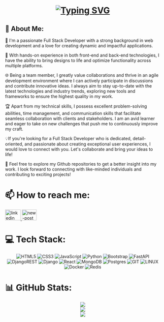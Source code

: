 <h1 align="center">
    <a href="https://git.io/typing-svg"><img src="https://readme-typing-svg.herokuapp.com?font=Times&size=30&pause=1000&width=435&lines=Hi+Everyone%F0%9F%91%8B%2C+I'm+Mohammad" alt="Typing SVG" /></a>
</h1>

<h2>💫 About Me:</h2>

🌱 I'm a passionate Full Stack Developer with a strong background in web development and a love for creating dynamic and impactful applications.<br/>

🌟 With hands-on experience in both front-end and back-end technologies, I have the ability to bring designs to life and optimize functionality across multiple platforms.<br/>

🌐 Being a team member, I greatly value collaborations and thrive in an agile development environment where I can actively participate in discussions and contribute innovative ideas. I always aim to stay up-to-date with the latest technologies and industry trends, exploring new tools and frameworks to ensure the highest quality in my work.<br/>

🏆 Apart from my technical skills, I possess excellent problem-solving abilities, time management, and communication skills that facilitate seamless collaboration with clients and stakeholders. I am an avid learner and eager to take on new challenges that push me to continuously improve my craft.<br/>

💡If you're looking for a Full Stack Developer who is dedicated, detail-oriented, and passionate about creating exceptional user experiences, I would love to connect with you. Let's collaborate and bring your ideas to life!<br/>

🚀 Feel free to explore my Github repositories to get a better insight into my work. I look forward to connecting with like-minded individuals and contributing to exciting projects!

# 📫 How to reach me:

<a href="https://www.linkedin.com/in/mohammad-n-razzaghi/" target="_blank">
<img src="https://raw.githubusercontent.com/maurodesouza/profile-readme-generator/master/src/assets/icons/social/linkedin/default.svg" width="50" height="35" alt="linkedin logo"  />
</a>
<a href="https://mail.proton.me/mohammad.web.dev@proton.me/" target="_blank">
<img width="48" height="35"  src="https://img.icons8.com/color/48/new-post.png" alt="new-post"/>
</a>

# 💻 Tech Stack:
<div align="center" > 
    
![HTML5](https://img.shields.io/badge/html5-%23E34F26.svg?style=for-the-badge&logo=html5&logoColor=white) ![CSS3](https://img.shields.io/badge/css3-%231572B6.svg?style=for-the-badge&logo=css3&logoColor=white) ![JavaScript](https://img.shields.io/badge/javascript-%23323330.svg?style=for-the-badge&logo=javascript&logoColor=%23F7DF1E) ![Python](https://img.shields.io/badge/python-3670A0?style=for-the-badge&logo=python&logoColor=ffdd54) ![Bootstrap](https://img.shields.io/badge/bootstrap-%23563D7C.svg?style=for-the-badge&logo=bootstrap&logoColor=white) ![FastAPI](https://img.shields.io/badge/FastAPI-005571?style=for-the-badge&logo=fastapi) ![DjangoREST](https://img.shields.io/badge/DJANGO-REST-ff1709?style=for-the-badge&logo=django&logoColor=white&color=ff1709&labelColor=gray) ![Django](https://img.shields.io/badge/django-%23092E20.svg?style=for-the-badge&logo=django&logoColor=white) ![React](https://img.shields.io/badge/react-%2320232a.svg?style=for-the-badge&logo=react&logoColor=%2361DAFB) ![MongoDB](https://img.shields.io/badge/MongoDB-%234ea94b.svg?style=for-the-badge&logo=mongodb&logoColor=white) ![Postgres](https://img.shields.io/badge/postgres-%23316192.svg?style=for-the-badge&logo=postgresql&logoColor=white) ![GIT](https://img.shields.io/badge/Git-fc6d26?style=for-the-badge&logo=git&logoColor=white) ![LINUX](https://img.shields.io/badge/Linux-FCC624?style=for-the-badge&logo=linux&logoColor=black) ![Docker](https://img.shields.io/badge/docker-%230db7ed.svg?style=for-the-badge&logo=docker&logoColor=white) ![Redis](https://img.shields.io/badge/redis-%23DD0031.svg?style=for-the-badge&logo=redis&logoColor=white)
</div>

# 📊 GitHub Stats:
<div align="center" > 

![](https://github-readme-stats.vercel.app/api?username=mohammad-r-n&theme=vue-dark&hide_border=false&include_all_commits=false&count_private=false)<br/>
![](https://github-readme-streak-stats.herokuapp.com/?user=mohammad-r-n&theme=vue-dark&hide_border=false)<br/>
![](https://github-readme-stats.vercel.app/api/top-langs/?username=mohammad-r-n&theme=vue-dark&hide_border=false&include_all_commits=false&count_private=false&layout=compact)
</div>





